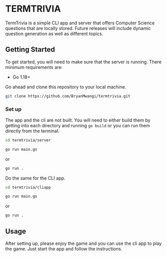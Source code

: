 # TERMTRIVIA

TermTrivia is a simple CLI app and server that offers Computer Science questions that are locally stored. Future releases will include dynamic question generation as well as different topics.

## Getting Started

To get started, you will need to make sure that the server is running. There minimum requirements are:

- Go 1.18+

Go ahead and clone this repository to your local machine.

```bash
git clone https://github.com/BryanMwangi/termtrivia.git
```

### Set up

The app and the cli are not built. You will need to either build them by getting into each directory and running `go build` or you can run them directly from the terminal.

```bash
cd termtrivia/server

go run main.go
```

or

```bash
go run .
```

Do the same for the CLI app.

```bash
cd termtrivia/cliapp

go run main.go
```

or

```bash
go run .
```

## Usage

After setting up, please enjoy the game and you can use the cli app to play the game. Just start the app and follow the instructions.
